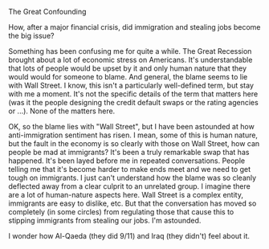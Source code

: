 The Great Confounding

How, after a major financial crisis, did immigration and stealing jobs become the big issue?

Something has been confusing me for quite a while. The Great Recession brought about a lot of economic stress on Americans. It's understandable that lots of people would be upset by it and only human nature that they would would for someone to blame. And general, the blame seems to lie with Wall Street. I know, this isn't a particularly well-defined term, but stay with me a moment. It's not the specific details of the term that matters here (was it the people designing the credit default swaps or the rating agencies or ...). None of the matters here.

OK, so the blame lies with "Wall Street", but I have been astounded at how anti-immigration sentiment has risen. I mean, some of this is human nature, but the fault in the economy is so clearly with those on Wall Street, how can people be mad at immigrants? It's been a truly remarkable swap that has happened. It's been layed before me in repeated conversations. People telling me that it's become harder to make ends meet and we need to get tough on immigrants. I just can't understand how the blame was so cleanly deflected away from a clear culprit to an unrelated group. I imagine there are a lot of human-nature aspects here. Wall Street is a complex entity, immigrants are easy to dislike, etc. But that the conversation has moved so completely (in some circles) from regulating those that cause this to stipping immigrants from stealing our jobs. I'm astounded.

I wonder how Al-Qaeda (they did 9/11) and Iraq (they didn't) feel about it.
